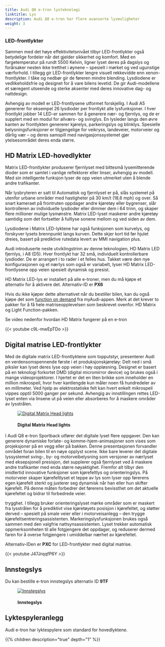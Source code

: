 ```yaml
---
title: Audi Q8 e-tron lysteknologi
linktitle: Lys
description: Audi Q8 e-tron har flere avanserte lysmuligheter
weight: 3
---
```

<!-- markdownlint-disable MD033 -->
### LED-frontlykter

Sammen med det høye effektivitetsnivået tilbyr LED-frontlykter også betydelige fordeler når det gjelder sikkerhet og komfort. Med en fargetemperatur på rundt 5500 Kelvin, ligner lyset deres på dagslys og forårsaker nesten ikke tretthet i øynene – spesielt i mørket og ved ugunstige værforhold. I tillegg gir LED-frontlykter lengre visuell rekkevidde enn xenon-frontlykter. I tåke og nedbør gir de føreren mindre blending. Lysdiodene er vedlikeholdsfrie og designet for å vare bilens levetid. De gir Audi-modellene et særegent utseende og sterke aksenter med deres innovative dag- og nattdesign.

Avhengig av modell er LED-frontlysene utformet forskjellig. I Audi A5 genererer for eksempel 26 lysdioder per frontlykt alle lysfunksjoner. I hver frontlykt jobber 14 LED-er sammen for å generere nær- og fjernlys, og de er supplert med en modul for allværs- og svinglys. En lysleder langs den øvre kanten av frontlykten genererer kjørelys, parkeringslys og blinklys. Spesielle belysningsfunksjoner er tilgjengelige for veikryss, landeveier, motorveier og dårlig vær – og deres samspill med navigasjonssystemet gjør ytelsesområdet deres enda større.

## HD Matrix LED-hovedlykter

Matrix LED-frontlykter produserer fjernlyset med bittesmå lysemitterende dioder som er samlet i vanlige reflektorer eller linser, avhengig av modell. Med sin intelligente funksjon lyser de opp veien utmerket uten å blende andre trafikanter.

Når lysbryteren er satt til Automatisk og fjernlyset er på, slås systemet på utenfor urbane områder med hastigheter på 30 km/t (18,6 mph) og over. Så snart kameraet på frontruten oppdager andre kjøretøy eller bygrenser, slår kontrolleren av individuelle lysdioder eller dimmer dem i 64 trinn, og skaper flere millioner mulige lysmønstre. Matrix LED-lyset maskerer andre kjøretøy samtidig som det fortsetter å fulllyse sonene mellom og ved siden av dem.

Lysdiodene i Matrix LED-lyktene har også funksjonen som kurvelys, og forskyver lysets brennpunkt langs kurven. Dette skjer kort tid før hjulet dreies, basert på prediktive rutedata levert av MMI navigation plus.

Audi introduserte neste utviklingstrinn av denne teknologien, HD Matrix LED fjernlys, i A8 (D5). Hver frontlykt har 32 små, individuelt kontrollerbare lysdioder. De er arrangert i to rader i et felles hus. Takket være den nye konfigurasjonen og et nærlys som også er variabelt, lyser HD Matrix LED-frontlysene opp veien spesielt dynamisk og presist.

HD Matrix LED-lys er installert på alle e-troner, men du må kjøpe et alternativ for å aktivere det. Alternativ-ID er **PX6**

Hvis du ikke kjøper dette alternativet når du bestiller bilen, kan du også kjøpe det som [function on demand](/models/e-tron/technology/fod/) fra myAudi-appen. Merk at det krever to pakker for å få hele matriseopplevelsen som beskrevet ovenfor. HD Matrix og Light Function-pakken.

Se video nedenfor hvordan HD Matrix fungerer på en e-tron

{{< youtube c9L-mwEpTDo >}}

## Digital matrise LED-frontlykter

Med de digitale matrix LED-frontlyktene som topputstyr, presenterer Audi en verdensomspennende første i et produksjonskjøretøy: Delt ned i små piksler kan lyset deres lyse opp veien i høy oppløsning. Designet er basert på en teknologi forkortet DMD (digital micromirror device) og brukes også i mange videoprojektorer. I hjertet er det en liten brikke som inneholder en million mikrospeil, hvor hver kantlengde kun måler noen få hundredeler av en millimeter. Ved hjelp av elektrostatiske felt kan hvert enkelt mikrospeil vippes opptil 5000 ganger per sekund. Avhengig av innstillingen rettes LED-lyset enten via linsene ut på veien eller absorberes for å maskere områder av lysstrålen.

<figure>
    <a href="https://media.electrichasgoneaudi.net/multimedia/models/e-tron/technology/lights/digital_matrix_1.jpg">
        <img src="https://media.electrichasgoneaudi.net/multimedia/models/e-tron/technology/lights/digital_matrix_1s.jpg"
        alt="Digital Matrix Head lights" title="Digital Matrix Head lights">
    </a>
    <figcaption><h4>Digital Matrix Head lights</h4></figcaption>
</figure>


I Audi Q8 e-tron Sportback utfører det digitale lyset flere oppgaver. Den kan generere dynamiske forlate- og komme-hjem-animasjoner som vises som projeksjoner på en vegg eller på bakken. Denne presentasjonen forvandler området foran bilen til en nøye opplyst scene. Ikke bare leverer det digitale lyssystemet sving-, by- og motorveibelysning som versjoner av nærlyset med eksepsjonell presisjon, det supplerer også fjernlyset ved å maskere andre trafikanter med enda større nøyaktighet. Fremfor alt tilbyr den imidlertid innovative funksjoner som kjørefeltlys og orienteringslys. På motorveier skaper kjørefeltlyset et teppe av lys som lyser opp førerens egen kjørefelt sterkt og justerer seg dynamisk når han eller hun skifter kjørefelt. På denne måten forbedrer det førerens bevissthet om det aktuelle kjørefeltet og bidrar til forbedrede veier.

trygghet. I tillegg bruker orienteringslyset mørke områder som er maskert fra lysstrålen for å prediktivt vise kjøretøyets posisjon i kjørefeltet, og støtter derved – spesielt på smale veier eller i motorveisanlegg – den trygge kjørefeltsentreringsassistenten. Markeringslysfunksjonen brukes også sammen med den valgfrie nattsynsassistenten. Lyset trekker automatisk oppmerksomheten til alle fotgjengere det oppdager, og reduserer dermed faren for å overse fotgjengere i umiddelbar nærhet av kjørefeltet.

Alternativ-IDen er **PXC** for LED-frontlykter med digital matrise.

{{< youtube J47JrqqfP6Y >}}

## Innstegslys

Du kan bestille e-tron innstegslys alternativ ID **9TF**

<figure>
    <a href="https://media.electrichasgoneaudi.net/multimedia/models/e-tron/technology/lights/entry.jpg">
        <img src="https://media.electrichasgoneaudi.net/multimedia/models/e-tron/technology/lights/entrys.jpg"
        alt="Innstegslys" title="Innstegslys">
    </a>
    <figcaption><h4>Innstegslys</h4></figcaption>
</figure>

## Lyktespyleranlegg

Audi e-tron har lyktespylere som standard for hovedlyktene.

{{% children description="true" depth="1" %}}
